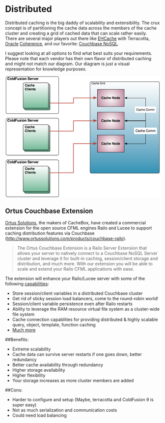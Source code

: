 # Distributed

Distributed caching is the big daddy of scalability and extensibility. The crux concept is of partitioning the cache data across the members of the cache cluster and creating a grid of cached data that can scale rather easily. There are several major players out there like [EHCache](http://ehcache.org/) with Terracotta, [Oracle](http://www.oracle.com/technetwork/middleware/coherence/overview/index.html) [Coherence](http://www.oracle.com/technetwork/middleware/coherence/overview/index.html), and our favorite: [Couchbase NoSQL](http://couchbase.com/). 

I suggest looking at all options to find what best suits your requirements.  Please note that each vendor has their own flavor of distributed caching and might not match our diagram. Our diagram is just a visual representation for knowledge purposes.

<img src="../images/cachebox_topology_distributed.png">

## Ortus Couchbase Extension

[Ortus Solutions](http://www.ortussolutions.com/products/couchbase-railo), the makers of CacheBox, have created a commercial extension for the open source CFML engines Railo and Lucee to support caching distribution features via Couchbase (http://www.ortussolutions.com/products/couchbase-railo).

> The Ortus Couchbase Extension is a Railo Server Extension that allows your server to natively connect to a Couchbase NoSQL Server cluster and leverage it for built-in caching, session/client storage and distribution, and much more. With our extension you will be able to scale and extend your Railo CFML applications with ease.

The extension will enhance your Railo/Lucee server with some of the following [capabilities](http://www.ortussolutions.com/#capabilities):

* Store session/client variables in a distributed Couchbase cluster
* Get rid of sticky session load balancers, come to the round-robin world!
* Session/client variable persistence even after Railo restarts
* Ability to leverage the RAM resource virtual file system as a cluster-wide file system
* Cache connection capablities for providing distributed & highly scalable query, object, template, function caching
* [Much more](http://www.ortussolutions.com/#capabilities)

##Benefits:
* Extreme scalability
* Cache data can survive server restarts if one goes down, better redundancy
* Better cache availability through redundancy
* Higher storage availability
* Higher flexibility
* Your storage increases as more cluster members are added

##Cons:
* Harder to configure and setup (Maybe, terracotta and ColdFusion 9 is super easy)
* Not as much serialization and communication costs
* Could need load balancing


